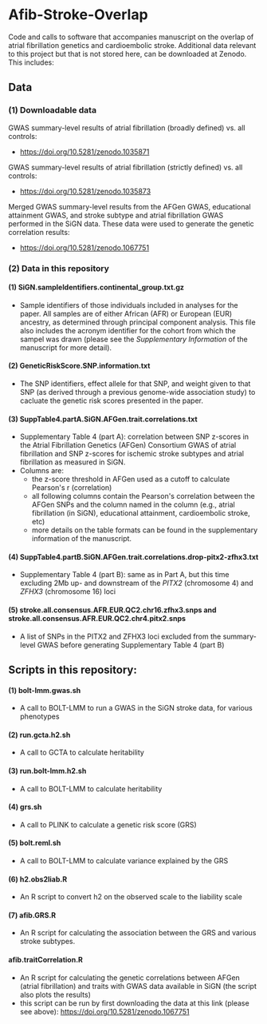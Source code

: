 # Afib-Stroke-Overlap
Code and calls to software that accompanies manuscript on the overlap of atrial fibrillation genetics and cardioembolic stroke. Additional data relevant to this project but that is not stored here, can be downloaded at Zenodo. This includes:

## Data

### (1) Downloadable data

GWAS summary-level results of atrial fibrillation (broadly defined) vs. all controls: 
   - https://doi.org/10.5281/zenodo.1035871  

GWAS summary-level results of atrial fibrillation (strictly defined) vs. all controls:
   - https://doi.org/10.5281/zenodo.1035873

Merged GWAS summary-level results from the AFGen GWAS, educational attainment GWAS, and stroke subtype and atrial fibrillation GWAS performed in the SiGN data. These data were used to generate the genetic correlation results:
   - https://doi.org/10.5281/zenodo.1067751 

### (2) Data in this repository

#### (1) SiGN.sampleIdentifiers.continental_group.txt.gz

   - Sample identifiers of those individuals included in analyses for the paper. All samples are of either African (AFR) or European (EUR) ancestry, as determined through principal component analysis. This file also includes the acronym identifier for the cohort from which the sampel was drawn (please see the *Supplementary Information* of the manuscript for more detail).
   
#### (2) GeneticRiskScore.SNP.information.txt

   - The SNP identifiers, effect allele for that SNP, and weight given to that SNP (as derived through a previous genome-wide association study) to cacluate the genetic risk scores presented in the paper.
   
#### (3) SuppTable4.partA.SiGN.AFGen.trait.correlations.txt

   - Supplementary Table 4 (part A): correlation between SNP z-scores in the Atrial Fibrillation Genetics (AFGen) Consortium GWAS of atrial fibrillation and SNP z-scores for ischemic stroke subtypes and atrial fibrillation as measured in SiGN.
   - Columns are:
      - the z-score threshold in AFGen used as a cutoff to calculate Pearson's r (correlation)
      - all following columns contain the Pearson's correlation between the AFGen SNPs and the column named in the column (e.g., atrial fibrillation (in SiGN), educational attainment, cardioembolic stroke, etc)
      - more details on the table formats can be found in the supplementary information of the manuscript.
 
#### (4) SuppTable4.partB.SiGN.AFGen.trait.correlations.drop-pitx2-zfhx3.txt

   - Supplementary Table 4 (part B): same as in Part A, but this time excluding 2Mb up- and downstream of the *PITX2* (chromosome 4) and *ZFHX3* (chromosome 16) loci

#### (5) stroke.all.consensus.AFR.EUR.QC2.chr16.zfhx3.snps and stroke.all.consensus.AFR.EUR.QC2.chr4.pitx2.snps

   - A list of SNPs in the PITX2 and ZFHX3 loci excluded from the summary-level GWAS before generating Supplementary Table 4 (part B)
   
## Scripts in this repository:

#### (1) bolt-lmm.gwas.sh

   - A call to BOLT-LMM to run a GWAS in the SiGN stroke data, for various phenotypes
    
#### (2) run.gcta.h2.sh

   - A call to GCTA to calculate heritability
    
#### (3) run.bolt-lmm.h2.sh

   - A call to BOLT-LMM to calculate heritability
    
#### (4) grs.sh

   - A call to PLINK to calculate a genetic risk score (GRS)
    
#### (5) bolt.reml.sh

   - A call to BOLT-LMM to calculate variance explained by the GRS
    
#### (6) h2.obs2liab.R

   - An R script to convert h2 on the observed scale to the liability scale

#### (7) afib.GRS.R

   - An R script for calculating the association between the GRS and various stroke subtypes.

#### afib.traitCorrelation.R

   - An R script for calculating the genetic correlations between AFGen (atrial fibrillation) and traits with GWAS data available in SiGN (the script also plots the results)
   - this script can be run by first downloading the data at this link (please see above): https://doi.org/10.5281/zenodo.1067751 

